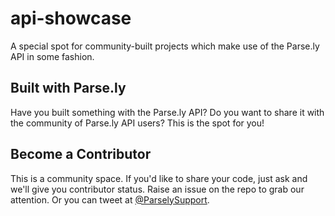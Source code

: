 api-showcase
============

A special spot for community-built projects which make use of the Parse.ly API in some fashion.

Built with Parse.ly
-------------------
Have you built something with the Parse.ly API? Do you want to share it with the community of Parse.ly API users?  This is the spot for you!

Become a Contributor
--------------------
This is a community space. If you'd like to share your code, just ask and we'll give you contributor status. Raise an issue on the repo to grab our attention.  Or you can tweet at [@ParselySupport](http://twitter.com/ParselySupport).
